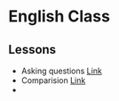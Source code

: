 # English Class

## Lessons

- Asking questions [Link](./Class/asking-questions.md)
- Comparision [Link](./Class/comparison.md)
- 